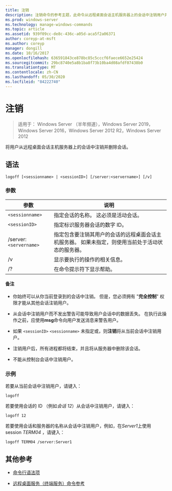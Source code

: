 ```yaml
---
title: 注销
description: 注销命令的参考主题，此命令从远程桌面会话主机服务器上的会话中注销用户并删除会话。
ms.prod: windows-server
ms.technology: manage-windows-commands
ms.topic: article
ms.assetid: 939f09cc-de8c-436c-a05d-aca5f2a06371
author: coreyp-at-msft
ms.author: coreyp
manager: dongill
ms.date: 10/16/2017
ms.openlocfilehash: 636591843ce878bc85c5cccf6faece6652e25424
ms.sourcegitcommit: 29bc8740e5a8b1ba8f73b10ba4d08afdf07438b0
ms.translationtype: MT
ms.contentlocale: zh-CN
ms.lasthandoff: 05/30/2020
ms.locfileid: "84222740"
---
```

# <a name="logoff"></a>注销

> 适用于： Windows Server （半年频道），Windows Server 2019，Windows Server 2016，Windows Server 2012 R2，Windows Server 2012

将用户从远程桌面会话主机服务器上的会话中注销并删除会话。

## <a name="syntax"></a>语法
```
logoff [<sessionname> | <sessionID>] [/server:<servername>] [/v]
```

### <a name="parameters"></a>参数

| 参数 | 说明 |
| --------- | ----------- |
| `<sessionname>` | 指定会话的名称。 这必须是活动会话。|
| `<sessionID>` | 指定标识服务器会话的数字 ID。 |
| /server:`<servername>` | 指定包含要注销其用户的会话的远程桌面会话主机服务器。 如果未指定，则使用当前处于活动状态的服务器。 |
| /v | 显示要执行的操作的相关信息。 |
| /? | 在命令提示符下显示帮助。 |

#### <a name="remarks"></a>备注

- 你始终可以从你当前登录到的会话中注销。 但是，您必须拥有 "**完全控制**" 权限才能从其他会话注销用户。

- 从会话中注销用户而不发出警告可能导致用户会话中的数据丢失。 在执行此操作之前，应使用**msg**命令向用户发送消息来警告用户。

- 如果 `<sessionID>` `<sessionname>` 未指定或，则**注销**将从当前会话中注销用户。

- 注销用户后，所有进程都将结束，并且将从服务器中删除该会话。

- 不能从控制台会话中注销用户。

### <a name="examples"></a>示例

若要从当前会话中注销用户，请键入：

```
logoff
```

若要使用会话的 ID （例如*会话 12*）从会话中注销用户，请键入：

```
logoff 12
```

若要使用会话和服务器的名称从会话中注销用户，例如，在*Server1*上使用 session *TERM04* ，请键入：

```
logoff TERM04 /server:Server1
```

## <a name="additional-references"></a>其他参考

- [命令行语法项](command-line-syntax-key.md)

- [远程桌面服务（终端服务）命令参考](remote-desktop-services-terminal-services-command-reference.md)

